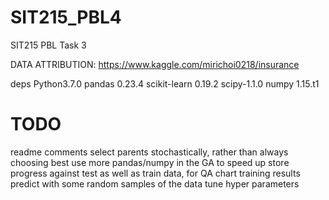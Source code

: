# SIT215_PBL4
SIT215 PBL Task 3

DATA ATTRIBUTION: https://www.kaggle.com/mirichoi0218/insurance

deps
Python3.7.0
pandas          0.23.4
scikit-learn    0.19.2
scipy-1.1.0
numpy 1.15.t1

# TODO

readme
comments
select parents stochastically, rather than always choosing best
use more pandas/numpy in the GA to speed up
store progress against test as well as train data, for QA
chart training results
predict with some random samples of the data
tune hyper parameters
